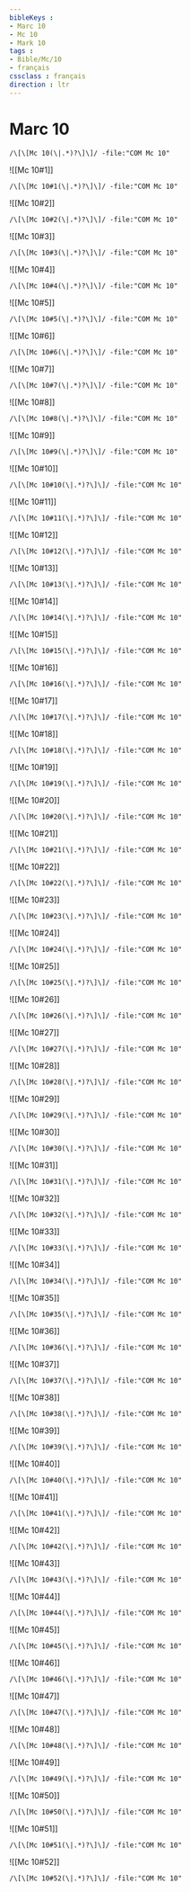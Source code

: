 ```yaml
---
bibleKeys : 
- Marc 10
- Mc 10
- Mark 10
tags : 
- Bible/Mc/10
- français
cssclass : français
direction : ltr
---
```


# Marc 10

```query
/\[\[Mc 10(\|.*)?\]\]/ -file:"COM Mc 10"
```



![[Mc 10#1]]

```query
/\[\[Mc 10#1(\|.*)?\]\]/ -file:"COM Mc 10"
```

![[Mc 10#2]]

```query
/\[\[Mc 10#2(\|.*)?\]\]/ -file:"COM Mc 10"
```

![[Mc 10#3]]

```query
/\[\[Mc 10#3(\|.*)?\]\]/ -file:"COM Mc 10"
```

![[Mc 10#4]]

```query
/\[\[Mc 10#4(\|.*)?\]\]/ -file:"COM Mc 10"
```

![[Mc 10#5]]

```query
/\[\[Mc 10#5(\|.*)?\]\]/ -file:"COM Mc 10"
```

![[Mc 10#6]]

```query
/\[\[Mc 10#6(\|.*)?\]\]/ -file:"COM Mc 10"
```

![[Mc 10#7]]

```query
/\[\[Mc 10#7(\|.*)?\]\]/ -file:"COM Mc 10"
```

![[Mc 10#8]]

```query
/\[\[Mc 10#8(\|.*)?\]\]/ -file:"COM Mc 10"
```

![[Mc 10#9]]

```query
/\[\[Mc 10#9(\|.*)?\]\]/ -file:"COM Mc 10"
```

![[Mc 10#10]]

```query
/\[\[Mc 10#10(\|.*)?\]\]/ -file:"COM Mc 10"
```

![[Mc 10#11]]

```query
/\[\[Mc 10#11(\|.*)?\]\]/ -file:"COM Mc 10"
```

![[Mc 10#12]]

```query
/\[\[Mc 10#12(\|.*)?\]\]/ -file:"COM Mc 10"
```

![[Mc 10#13]]

```query
/\[\[Mc 10#13(\|.*)?\]\]/ -file:"COM Mc 10"
```

![[Mc 10#14]]

```query
/\[\[Mc 10#14(\|.*)?\]\]/ -file:"COM Mc 10"
```

![[Mc 10#15]]

```query
/\[\[Mc 10#15(\|.*)?\]\]/ -file:"COM Mc 10"
```

![[Mc 10#16]]

```query
/\[\[Mc 10#16(\|.*)?\]\]/ -file:"COM Mc 10"
```

![[Mc 10#17]]

```query
/\[\[Mc 10#17(\|.*)?\]\]/ -file:"COM Mc 10"
```

![[Mc 10#18]]

```query
/\[\[Mc 10#18(\|.*)?\]\]/ -file:"COM Mc 10"
```

![[Mc 10#19]]

```query
/\[\[Mc 10#19(\|.*)?\]\]/ -file:"COM Mc 10"
```

![[Mc 10#20]]

```query
/\[\[Mc 10#20(\|.*)?\]\]/ -file:"COM Mc 10"
```

![[Mc 10#21]]

```query
/\[\[Mc 10#21(\|.*)?\]\]/ -file:"COM Mc 10"
```

![[Mc 10#22]]

```query
/\[\[Mc 10#22(\|.*)?\]\]/ -file:"COM Mc 10"
```

![[Mc 10#23]]

```query
/\[\[Mc 10#23(\|.*)?\]\]/ -file:"COM Mc 10"
```

![[Mc 10#24]]

```query
/\[\[Mc 10#24(\|.*)?\]\]/ -file:"COM Mc 10"
```

![[Mc 10#25]]

```query
/\[\[Mc 10#25(\|.*)?\]\]/ -file:"COM Mc 10"
```

![[Mc 10#26]]

```query
/\[\[Mc 10#26(\|.*)?\]\]/ -file:"COM Mc 10"
```

![[Mc 10#27]]

```query
/\[\[Mc 10#27(\|.*)?\]\]/ -file:"COM Mc 10"
```

![[Mc 10#28]]

```query
/\[\[Mc 10#28(\|.*)?\]\]/ -file:"COM Mc 10"
```

![[Mc 10#29]]

```query
/\[\[Mc 10#29(\|.*)?\]\]/ -file:"COM Mc 10"
```

![[Mc 10#30]]

```query
/\[\[Mc 10#30(\|.*)?\]\]/ -file:"COM Mc 10"
```

![[Mc 10#31]]

```query
/\[\[Mc 10#31(\|.*)?\]\]/ -file:"COM Mc 10"
```

![[Mc 10#32]]

```query
/\[\[Mc 10#32(\|.*)?\]\]/ -file:"COM Mc 10"
```

![[Mc 10#33]]

```query
/\[\[Mc 10#33(\|.*)?\]\]/ -file:"COM Mc 10"
```

![[Mc 10#34]]

```query
/\[\[Mc 10#34(\|.*)?\]\]/ -file:"COM Mc 10"
```

![[Mc 10#35]]

```query
/\[\[Mc 10#35(\|.*)?\]\]/ -file:"COM Mc 10"
```

![[Mc 10#36]]

```query
/\[\[Mc 10#36(\|.*)?\]\]/ -file:"COM Mc 10"
```

![[Mc 10#37]]

```query
/\[\[Mc 10#37(\|.*)?\]\]/ -file:"COM Mc 10"
```

![[Mc 10#38]]

```query
/\[\[Mc 10#38(\|.*)?\]\]/ -file:"COM Mc 10"
```

![[Mc 10#39]]

```query
/\[\[Mc 10#39(\|.*)?\]\]/ -file:"COM Mc 10"
```

![[Mc 10#40]]

```query
/\[\[Mc 10#40(\|.*)?\]\]/ -file:"COM Mc 10"
```

![[Mc 10#41]]

```query
/\[\[Mc 10#41(\|.*)?\]\]/ -file:"COM Mc 10"
```

![[Mc 10#42]]

```query
/\[\[Mc 10#42(\|.*)?\]\]/ -file:"COM Mc 10"
```

![[Mc 10#43]]

```query
/\[\[Mc 10#43(\|.*)?\]\]/ -file:"COM Mc 10"
```

![[Mc 10#44]]

```query
/\[\[Mc 10#44(\|.*)?\]\]/ -file:"COM Mc 10"
```

![[Mc 10#45]]

```query
/\[\[Mc 10#45(\|.*)?\]\]/ -file:"COM Mc 10"
```

![[Mc 10#46]]

```query
/\[\[Mc 10#46(\|.*)?\]\]/ -file:"COM Mc 10"
```

![[Mc 10#47]]

```query
/\[\[Mc 10#47(\|.*)?\]\]/ -file:"COM Mc 10"
```

![[Mc 10#48]]

```query
/\[\[Mc 10#48(\|.*)?\]\]/ -file:"COM Mc 10"
```

![[Mc 10#49]]

```query
/\[\[Mc 10#49(\|.*)?\]\]/ -file:"COM Mc 10"
```

![[Mc 10#50]]

```query
/\[\[Mc 10#50(\|.*)?\]\]/ -file:"COM Mc 10"
```

![[Mc 10#51]]

```query
/\[\[Mc 10#51(\|.*)?\]\]/ -file:"COM Mc 10"
```

![[Mc 10#52]]

```query
/\[\[Mc 10#52(\|.*)?\]\]/ -file:"COM Mc 10"
```

